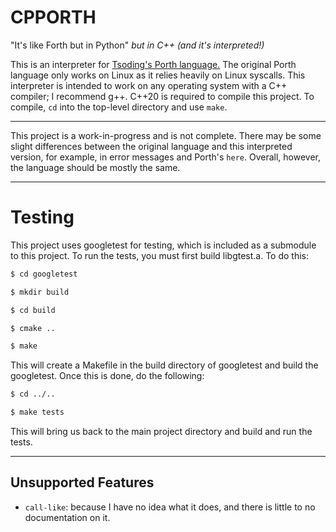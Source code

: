 CPPORTH
===

"It's like Forth but in Python" *but in C++ \(and it's interpreted!\)*

This is an interpreter for [Tsoding's Porth language.](https://gitlab.com/tsoding/porth) The original Porth language only works on Linux as it relies heavily on Linux syscalls. This interpreter is intended to work on any operating system with a C++ compiler; I recommend g++. C++20 is required to compile this project.
To compile, `cd` into the top-level directory and use `make`.

---
This project is a work-in-progress and is not complete. There may be some slight differences between the original language and this interpreted version, for example,
in error messages and Porth's `here`. Overall, however, the language should be mostly the same.

---
Testing
==

This project uses googletest for testing, which is included as a submodule to this project.
To run the tests, you must first build libgtest.a. To do this:

```bash
$ cd googletest

$ mkdir build

$ cd build

$ cmake ..

$ make
```

This will create a Makefile in the build directory of googletest and build the googletest.
Once this is done, do the following:

```bash
$ cd ../..

$ make tests
```

This will bring us back to the main project directory and build and run the tests.

---
## Unsupported Features

* `call-like`: because I have no idea what it does, and there is little to no documentation on it.


